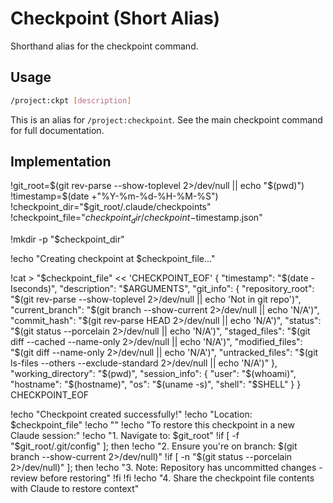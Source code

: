 # Checkpoint (Short Alias)

Shorthand alias for the checkpoint command.

## Usage

```bash
/project:ckpt [description]
```

This is an alias for `/project:checkpoint`. See the main checkpoint command for full documentation.

## Implementation

!git_root=$(git rev-parse --show-toplevel 2>/dev/null || echo "$(pwd)")
!timestamp=$(date +"%Y-%m-%d-%H-%M-%S")
!checkpoint_dir="$git_root/.claude/checkpoints"
!checkpoint_file="$checkpoint_dir/checkpoint-$timestamp.json"

!mkdir -p "$checkpoint_dir"

!echo "Creating checkpoint at $checkpoint_file..."

!cat > "$checkpoint_file" << 'CHECKPOINT_EOF'
{
  "timestamp": "$(date -Iseconds)",
  "description": "$ARGUMENTS",
  "git_info": {
    "repository_root": "$(git rev-parse --show-toplevel 2>/dev/null || echo 'Not in git repo')",
    "current_branch": "$(git branch --show-current 2>/dev/null || echo 'N/A')",
    "commit_hash": "$(git rev-parse HEAD 2>/dev/null || echo 'N/A')",
    "status": "$(git status --porcelain 2>/dev/null || echo 'N/A')",
    "staged_files": "$(git diff --cached --name-only 2>/dev/null || echo 'N/A')",
    "modified_files": "$(git diff --name-only 2>/dev/null || echo 'N/A')",
    "untracked_files": "$(git ls-files --others --exclude-standard 2>/dev/null || echo 'N/A')"
  },
  "working_directory": "$(pwd)",
  "session_info": {
    "user": "$(whoami)",
    "hostname": "$(hostname)",
    "os": "$(uname -s)",
    "shell": "$SHELL"
  }
}
CHECKPOINT_EOF

!echo "Checkpoint created successfully!"
!echo "Location: $checkpoint_file"
!echo ""
!echo "To restore this checkpoint in a new Claude session:"
!echo "1. Navigate to: $git_root"
!if [ -f "$git_root/.git/config" ]; then
  !echo "2. Ensure you're on branch: $(git branch --show-current 2>/dev/null)"
  !if [ -n "$(git status --porcelain 2>/dev/null)" ]; then
    !echo "3. Note: Repository has uncommitted changes - review before restoring"
  !fi
!fi
!echo "4. Share the checkpoint file contents with Claude to restore context"
